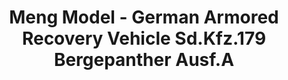 ---
layout: product
title: "Meng Model - German Armored Recovery Vehicle Sd.Kfz.179 Bergepanther Ausf.A"
price: "5000" 
desc: "N/A"
img_path: "/assets/img/MM-SS-015.jpg"
brand: "N/A"
available: false
special_offer: false
new: false
soon: false
cat: "010000"
subcat: "011000"
subsubcat: "0N/A"
sifra: "MM-SS-015"
popular: false
---